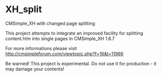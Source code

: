# XH_split
CMSimple_XH with changed page splitting

This project attempts to integrate an improved facility for splitting content.htm into single pages in CMSimple_XH 1.6.7

For more informations please visit http://cmsimpleforum.com/viewtopic.php?f=16&t=11966

Be warned! This project is experimental. Do not use it for production - it may damage your contents!
